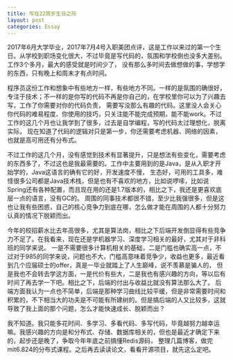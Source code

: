 ```yaml
---
title: 写在22周岁生日之际
layout: post
categories: Essay
---
```


2017年6月大学毕业，2017年7月4号入职美团点评，这是工作以来过的第一个生日。从学校到职场变化很大，不过毕竟是写代码的，氛围和学校倒也没多大差别。工作3个多月，最大的感受就是时间少了，
没有那么多时间去做想做的事，学想学的东西，只有晚上和周末才有点时间。  
  
程序员这份工作和想象中有些地方一样，有些地方不同。一样的是氛围的确很好，专注于技术；不一样的是你写的代码不再是你自己的，在学校里你可以为了兴趣去写，工作了你需要对你的代码负责，
需要写没那么有趣的代码。这里没人会关心你代码的难易程度、你使用的技巧，只关注能不能完成预期，能不能work。不过工作的这几个月也让我学到了很多，过去是自学编程，写的代码太过理想化，脱离实际，
现在知道了代码的逻辑对只是第一步，你还需要考虑机器、网络的因素，也就是高可用还有分布式。  
  
不过工作的这几个月，没有感觉到技术有显著提升，只是想法有些变化，需要考虑的东西多了，不过这也是我最需要的。工作中主要用到的是Java，是从入职才开始学的，Java这语言的确有它的好，开发速度不慢，
生态好，可用的工具多，难怪很多公司都是Java技术栈，但是也有不喜欢的地方，比如说啰嗦，比如说Spring还有各种配置，而且现在用的还是1.7版本的，相比之下，我还是更喜欢底层一点的语言，没有GC的。
周围的同事技术都很不错，至少比我强很多，但是这也让我有些困惑，自己的核心竞争力到底在哪，怎么做才能在周围的人都十分努力认真的情况下脱颖而出。  
  
今年的校招薪水比去年高很多，尤其是算法岗，相比之下后端开发倒显得有些竞争力不足了。在我看来，现在还是学机器学习、深度学习相关的最好，尤其对于非科班的同学来说。
一是不需要很多计算机相关的基础，二是门槛也确实高一点，不过对于985的同学来说，问题也不大，门槛高意味着竞争少，收益也更多，最近看到几个应届硕士的offer，真是一毕业就踏上了人生巅峰，说不羡慕是骗人的，
但是我也不会转去学这方面，一是代价有些大，二是我也有感兴趣的方向，等以后有时间了再去学一下吧。相比之下，后端的付出与收益比就没有算法那么大了。
后端方面我认为一点也不简单，后端是那种学习曲线比较平缓，但是非常需要时间和积累的，不下相当大的功夫是不可能有所建树的。但是搞后端的人又比较多，这就导致了我上面的那个问题，怎么才能快速成长、脱颖而出？  
  
我不知道。我只能多花时间、多学习、多看代码、多写代码，毕竟越努力越幸运嘛。我感兴趣的方向是和分布式、存储、数据库相关的，但也是最近才确定下来的，起步还是晚了，争取今年年底之前搞懂Redis源码，
整理几篇博客，做完mit6.824的分布式课程。之后再去读读论文，看看开源项目，就先这么定吧。  
